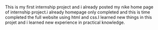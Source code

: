 This is my first internship project and i already posted my nike home page of internship project.i already homepage only completed and this is time completed the full website using html and css.I learned new things in this projet and i learned new experience in practical knowledge.
